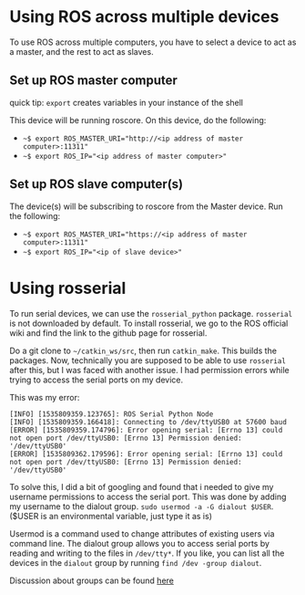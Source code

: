 # Using ROS across multiple devices
To use ROS across multiple computers, you have to select a device to act as a master, and the rest to act as slaves.

## Set up ROS master computer
quick tip: `export` creates variables in your instance of the shell

This device will be running roscore. On this device, do the following:
* `~$ export ROS_MASTER_URI="http://<ip address of master computer>:11311"`
* `~$ export ROS_IP="<ip address of master computer>"`

## Set up ROS slave computer(s)
The device(s) will be subscribing to roscore from the Master device. Run the following:
* `~$ export ROS_MASTER_URI="https://<ip address of master computer>:11311"`
* `~$ export ROS_IP="<ip of slave device>"`

# Using rosserial
To run serial devices, we can use the `rosserial_python` package. `rosserial` is not downloaded by default. To install rosserial, we go to the ROS official wiki and find the link to the github page for rosserial.

Do a git clone to `~/catkin_ws/src`, then run `catkin_make`. This builds the packages. Now, technically you are supposed to be able to use `rosserial` after this, but I was faced with another issue. I had permission errors while trying to access the serial ports on my device.

This was my error:
```
[INFO] [1535809359.123765]: ROS Serial Python Node
[INFO] [1535809359.166418]: Connecting to /dev/ttyUSB0 at 57600 baud
[ERROR] [1535809359.174796]: Error opening serial: [Errno 13] could not open port /dev/ttyUSB0: [Errno 13] Permission denied: '/dev/ttyUSB0'
[ERROR] [1535809362.179596]: Error opening serial: [Errno 13] could not open port /dev/ttyUSB0: [Errno 13] Permission denied: '/dev/ttyUSB0'

```

To solve this, I did a bit of googling and found that i needed to give my username permissions to access the serial port. This was done by adding my username to the dialout group. `sudo usermod -a -G dialout $USER`. ($USER is an environmental variable, just type it as is)

Usermod is a command used to change attributes of existing users via command line. The dialout group allows you to access serial ports by reading and writing to the files in `/dev/tty*`. If you like, you can list all the devices in the `dialout` group by running `find /dev -group dialout`.


Discussion about groups can be found [here](https://askubuntu.com/questions/26179/what-do-the-groups-do-in-users-and-groups)